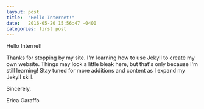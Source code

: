 ```yaml
---
layout: post
title:  "Hello Internet!"
date:   2016-05-20 15:56:47 -0400
categories: first post 
---
```

Hello Internet!

Thanks for stopping by my site.  I'm learning how to use Jekyll to create my own website.  Things may look a little bleak here, but that's only because I'm still learning! Stay tuned for more additions and content as I expand my Jekyll skill.

Sincerely,

Erica Garaffo
